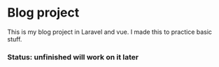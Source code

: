 # Blog project

This is my blog project in Laravel and vue. I made this to practice basic stuff. 

### Status: unfinished will work on it later

